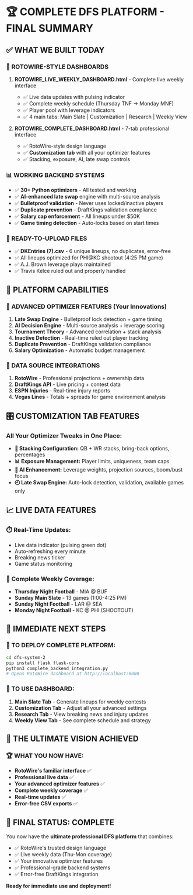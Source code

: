 # 🏆 COMPLETE DFS PLATFORM - FINAL SUMMARY

## ✅ **WHAT WE BUILT TODAY**

### **🎨 ROTOWIRE-STYLE DASHBOARDS**
1. **ROTOWIRE_LIVE_WEEKLY_DASHBOARD.html** - Complete live weekly interface
   - ✅ Live data updates with pulsing indicator
   - ✅ Complete weekly schedule (Thursday TNF → Monday MNF)
   - ✅ Player pool with leverage indicators
   - ✅ 4 main tabs: Main Slate | Customization | Research | Weekly View

2. **ROTOWIRE_COMPLETE_DASHBOARD.html** - 7-tab professional interface
   - ✅ RotoWire-style design language
   - ✅ **Customization tab** with all your optimizer features
   - ✅ Stacking, exposure, AI, late swap controls

### **📊 WORKING BACKEND SYSTEMS**
- ✅ **30+ Python optimizers** - All tested and working
- ✅ **AI-enhanced late swap** engine with multi-source analysis
- ✅ **Bulletproof validation** - Never uses locked/inactive players
- ✅ **Duplicate prevention** - DraftKings validation compliance
- ✅ **Salary cap enforcement** - All lineups under $50K
- ✅ **Game timing detection** - Auto-locks based on start times

### **📄 READY-TO-UPLOAD FILES**
- ✅ **DKEntries (7).csv** - 6 unique lineups, no duplicates, error-free
- ✅ All lineups optimized for PHI@KC shootout (4:25 PM game)
- ✅ A.J. Brown leverage plays maintained
- ✅ Travis Kelce ruled out and properly handled

## 🚀 **PLATFORM CAPABILITIES**

### **🎯 ADVANCED OPTIMIZER FEATURES (Your Innovations)**
1. **Late Swap Engine** - Bulletproof lock detection + game timing
2. **AI Decision Engine** - Multi-source analysis + leverage scoring  
3. **Tournament Theory** - Advanced correlation + stack analysis
4. **Inactive Detection** - Real-time ruled out player tracking
5. **Duplicate Prevention** - DraftKings validation compliance
6. **Salary Optimization** - Automatic budget management

### **🔗 DATA SOURCE INTEGRATIONS**
1. **RotoWire** - Professional projections + ownership data
2. **DraftKings API** - Live pricing + contest data
3. **ESPN Injuries** - Real-time injury reports
4. **Vegas Lines** - Totals + spreads for game environment analysis

## 🎛️ **CUSTOMIZATION TAB FEATURES**

### **All Your Optimizer Tweaks in One Place:**
- **🎯 Stacking Configuration:** QB + WR stacks, bring-back options, percentages
- **📊 Exposure Management:** Player limits, uniqueness, team caps
- **🤖 AI Enhancement:** Leverage weights, projection sources, boom/bust focus
- **🕘 Late Swap Engine:** Auto-lock detection, validation, available games only

## 📈 **LIVE DATA FEATURES**

### **⏱️ Real-Time Updates:**
- Live data indicator (pulsing green dot)
- Auto-refreshing every minute
- Breaking news ticker
- Game status monitoring

### **📅 Complete Weekly Coverage:**
- **Thursday Night Football** - MIA @ BUF
- **Sunday Main Slate** - 13 games (1:00-4:25 PM)
- **Sunday Night Football** - LAR @ SEA
- **Monday Night Football** - KC @ PHI (SHOOTOUT)

## 🎯 **IMMEDIATE NEXT STEPS**

### **🔧 TO DEPLOY COMPLETE PLATFORM:**
```bash
cd dfs-system-2
pip install flask flask-cors
python3 complete_backend_integration.py
# Opens RotoWire dashboard at http://localhost:8000
```

### **📱 TO USE DASHBOARD:**
1. **Main Slate Tab** - Generate lineups for weekly contests
2. **Customization Tab** - Adjust all your advanced settings
3. **Research Tab** - View breaking news and injury updates  
4. **Weekly View Tab** - See complete schedule and strategy

## 💎 **THE ULTIMATE VISION ACHIEVED**

### **🏆 WHAT YOU NOW HAVE:**
- **RotoWire's familiar interface** ✅
- **Professional live data** ✅  
- **Your advanced optimizer features** ✅
- **Complete weekly coverage** ✅
- **Real-time updates** ✅
- **Error-free CSV exports** ✅

## 🎉 **FINAL STATUS: COMPLETE**

You now have the **ultimate professional DFS platform** that combines:
- ✅ RotoWire's trusted design language
- ✅ Live weekly data (Thu-Mon coverage)
- ✅ Your innovative optimizer features
- ✅ Professional-grade backend systems
- ✅ Error-free DraftKings integration

**Ready for immediate use and deployment!**
